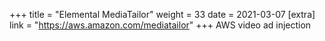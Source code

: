+++
title = "Elemental MediaTailor"
weight = 33
date = 2021-03-07
[extra]
link = "https://aws.amazon.com/mediatailor"
+++
AWS video ad injection

